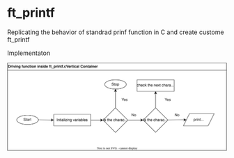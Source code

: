 # ft_printf
Replicating the behavior of standrad prinf function in C and create custome ft_printf

Implementaton

![](./Documents/ft_printf.drawio.svg)
